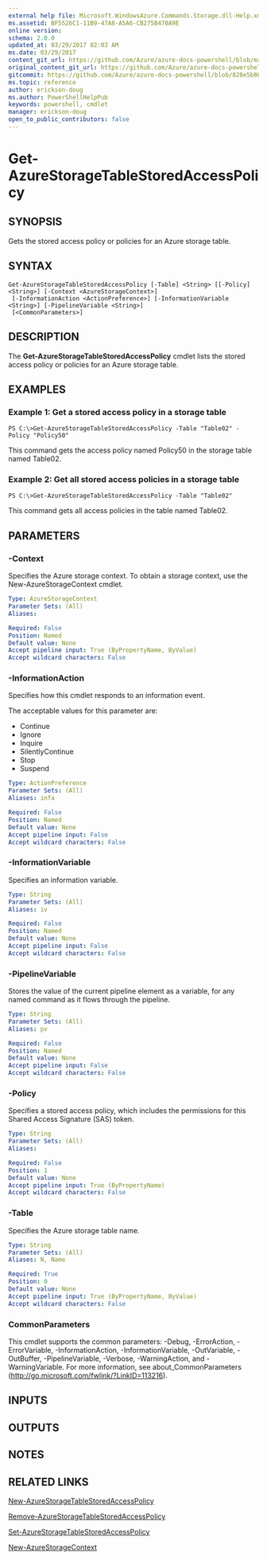 ```yaml
---
external help file: Microsoft.WindowsAzure.Commands.Storage.dll-Help.xml
ms.assetid: BF5526C1-11B9-47A8-A5A6-CB275B470A9E
online version:
schema: 2.0.0
updated_at: 03/29/2017 02:03 AM
ms.date: 03/29/2017
content_git_url: https://github.com/Azure/azure-docs-powershell/blob/master/azureps-cmdlets-docs/ServiceManagement/Azure.Storage/v2.7.0/Get-AzureStorageTableStoredAccessPolicy.md
original_content_git_url: https://github.com/Azure/azure-docs-powershell/blob/master/azureps-cmdlets-docs/ServiceManagement/Azure.Storage/v2.7.0/Get-AzureStorageTableStoredAccessPolicy.md
gitcommit: https://github.com/Azure/azure-docs-powershell/blob/828e5b8648af6bdf3119ffe0cd409647f00de183
ms.topic: reference
author: erickson-doug
ms.author: PowerShellHelpPub
keywords: powershell, cmdlet
manager: erickson-doug
open_to_public_contributors: false
---
```


# Get-AzureStorageTableStoredAccessPolicy

## SYNOPSIS
Gets the stored access policy or policies for an Azure storage table.

## SYNTAX

```
Get-AzureStorageTableStoredAccessPolicy [-Table] <String> [[-Policy] <String>] [-Context <AzureStorageContext>]
 [-InformationAction <ActionPreference>] [-InformationVariable <String>] [-PipelineVariable <String>]
 [<CommonParameters>]
```

## DESCRIPTION
The **Get-AzureStorageTableStoredAccessPolicy** cmdlet lists the stored access policy or policies for an Azure storage table.

## EXAMPLES

### Example 1: Get a stored access policy in a storage table
```
PS C:\>Get-AzureStorageTableStoredAccessPolicy -Table "Table02" -Policy "Policy50"
```

This command gets the access policy named Policy50 in the storage table named Table02.

### Example 2: Get all stored access policies in a storage table
```
PS C:\>Get-AzureStorageTableStoredAccessPolicy -Table "Table02"
```

This command gets all access policies in the table named Table02.

## PARAMETERS

### -Context
Specifies the Azure storage context.
To obtain a storage context, use the New-AzureStorageContext cmdlet.

```yaml
Type: AzureStorageContext
Parameter Sets: (All)
Aliases: 

Required: False
Position: Named
Default value: None
Accept pipeline input: True (ByPropertyName, ByValue)
Accept wildcard characters: False
```

### -InformationAction
Specifies how this cmdlet responds to an information event.

The acceptable values for this parameter are:

- Continue
- Ignore
- Inquire
- SilentlyContinue
- Stop
- Suspend

```yaml
Type: ActionPreference
Parameter Sets: (All)
Aliases: infa

Required: False
Position: Named
Default value: None
Accept pipeline input: False
Accept wildcard characters: False
```

### -InformationVariable
Specifies an information variable.

```yaml
Type: String
Parameter Sets: (All)
Aliases: iv

Required: False
Position: Named
Default value: None
Accept pipeline input: False
Accept wildcard characters: False
```

### -PipelineVariable
Stores the value of the current pipeline element as a variable, for any named command as it flows through the pipeline.

```yaml
Type: String
Parameter Sets: (All)
Aliases: pv

Required: False
Position: Named
Default value: None
Accept pipeline input: False
Accept wildcard characters: False
```

### -Policy
Specifies a stored access policy, which includes the permissions for this Shared Access Signature (SAS) token.

```yaml
Type: String
Parameter Sets: (All)
Aliases: 

Required: False
Position: 1
Default value: None
Accept pipeline input: True (ByPropertyName)
Accept wildcard characters: False
```

### -Table
Specifies the Azure storage table name.

```yaml
Type: String
Parameter Sets: (All)
Aliases: N, Name

Required: True
Position: 0
Default value: None
Accept pipeline input: True (ByPropertyName, ByValue)
Accept wildcard characters: False
```

### CommonParameters
This cmdlet supports the common parameters: -Debug, -ErrorAction, -ErrorVariable, -InformationAction, -InformationVariable, -OutVariable, -OutBuffer, -PipelineVariable, -Verbose, -WarningAction, and -WarningVariable. For more information, see about_CommonParameters (http://go.microsoft.com/fwlink/?LinkID=113216).

## INPUTS

## OUTPUTS

## NOTES

## RELATED LINKS

[New-AzureStorageTableStoredAccessPolicy](./New-AzureStorageTableStoredAccessPolicy.md)

[Remove-AzureStorageTableStoredAccessPolicy](./Remove-AzureStorageTableStoredAccessPolicy.md)

[Set-AzureStorageTableStoredAccessPolicy](./Set-AzureStorageTableStoredAccessPolicy.md)

[New-AzureStorageContext](./New-AzureStorageContext.md)


